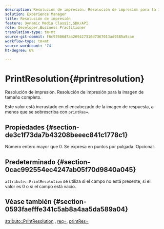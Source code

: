 ```yaml
---
description: Resolución de impresión. Resolución de impresión para la imagen de tamaño completo.
solution: Experience Manager
title: Resolución de impresión
feature: Dynamic Media Classic,SDK/API
role: Developer,Business Practitioner
translation-type: tm+mt
source-git-commit: f6c97606d7a4209427316d7367013ad9585a5cae
workflow-type: tm+mt
source-wordcount: '74'
ht-degree: 6%

---
```



# PrintResolution{#printresolution}

Resolución de impresión. Resolución de impresión para la imagen de tamaño completo.

Este valor está incrustado en el encabezado de la imagen de respuesta, a menos que se sobrescriba con `printRes=`.

## Propiedades {#section-de3c1f73da7b43208beeec841c1778c1}

Número entero mayor que 0. Se expresa en puntos por pulgada. Opcional.

## Predeterminado {#section-0cac992554ec4247ab05f70d9840a045}

`attribute::PrintResolution` se utiliza si el campo no está presente, si el valor es 0 o si el campo está vacío.

## Véase también {#section-0593faefffe341c5ab8a4aa5da589a04}

[atributo::PrintResolution](../../../../../../is-api/image-catalog/image-serving-api-ref/c-image-catalog-reference/c-attributes-reference/r-printresolution.md#reference-a53c6850077148c9bd88a8c5c1c400c5) ,  [req=](../../../../../../is-api/http-ref/image-serving-api-ref/c-http-protocol-reference/c-command-reference/r-req/r-req.md#reference-907cdb4a97034db7ad94695f25552e76),  [printRes=](../../../../../../is-api/http-ref/image-serving-api-ref/c-http-protocol-reference/c-command-reference/r-printres.md#reference-84f52afff4704c4b9d58e4bbbaea1491)
